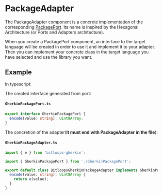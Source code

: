 # PackageAdapter

The PackageAdapter component is a concrete implementation of the corresponding [PackagePort](https://bitloops.com/docs/bitloops-language/components/package-port). Its name is inspired by the Hexagonal Architecture (or Ports and Adapters architecture).

When you create a PackagePort component, an interface to the target language will be created in order to use it and implement it to your adapter. Then you can implement your concrete class in the target language you have selected and use the library you want.

## Example

In typescript:

The created interface generated from port:

#### **`GherkinPackagePort.ts`**

```typescript
export interface GherkinPackagePort {
  encode(value: string): Uint8Array;
}
```

The concretion of the adapter(**It must end with PackageAdapter in the file**):

#### **`GherkinPackageAdapter.ts`**

```typescript
import { e } from 'bitloops-gherkin';

import { GherkinPackagePort } from './GherkinPackagePort';

export default class BitloopsGherkinPackageAdapter implements GherkinPackagePort {
  encode(value: string): Uint8Array {
    return e(value);
  }
}
```
